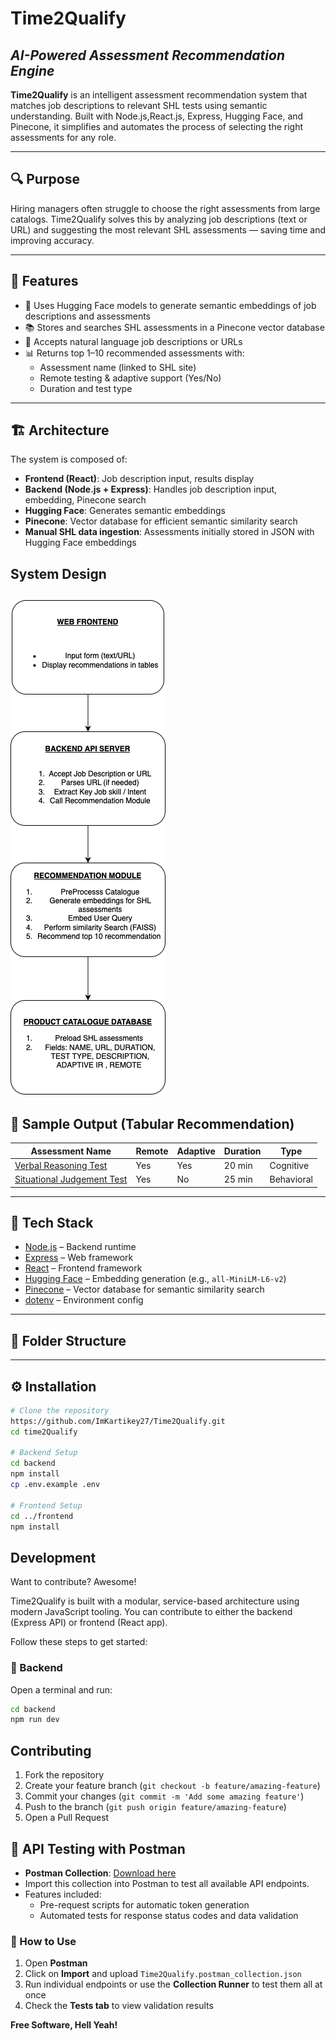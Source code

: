 # Time2Qualify  
## _AI-Powered Assessment Recommendation Engine_

**Time2Qualify** is an intelligent assessment recommendation system that matches job descriptions to relevant SHL tests using semantic understanding. Built with Node.js,React.js, Express, Hugging Face, and Pinecone, it simplifies and automates the process of selecting the right assessments for any role.

---

## 🔍 Purpose

Hiring managers often struggle to choose the right assessments from large catalogs. Time2Qualify solves this by analyzing job descriptions (text or URL) and suggesting the most relevant SHL assessments — saving time and improving accuracy.

---

## 🚀 Features

- 🧠 Uses Hugging Face models to generate semantic embeddings of job descriptions and assessments  
- 📚 Stores and searches SHL assessments in a Pinecone vector database  
- 🔗 Accepts natural language job descriptions or URLs  
- 📊 Returns top 1–10 recommended assessments with:
  - Assessment name (linked to SHL site)
  - Remote testing & adaptive support (Yes/No)
  - Duration and test type

---

## 🏗️ Architecture

The system is composed of:

- **Frontend (React)**: Job description input, results display  
- **Backend (Node.js + Express)**: Handles job description input, embedding, Pinecone search  
- **Hugging Face**: Generates semantic embeddings  
- **Pinecone**: Vector database for efficient semantic similarity search  
- **Manual SHL data ingestion**: Assessments initially stored in JSON with Hugging Face embeddings

## System Design

![Time2Qualify High Level System Architecture](./public/High_Level_Architecture.png)
---


## 🧪 Sample Output (Tabular Recommendation)

| Assessment Name | Remote | Adaptive | Duration | Type |
|-----------------|--------|----------|----------|------|
| [Verbal Reasoning Test](https://www.shl.com/...) | Yes | Yes | 20 min | Cognitive |
| [Situational Judgement Test](https://www.shl.com/...) | Yes | No | 25 min | Behavioral |

---

## 🧠 Tech Stack

- [Node.js](https://nodejs.org/) – Backend runtime  
- [Express](https://expressjs.com/) – Web framework  
- [React](https://reactjs.org/) – Frontend framework  
- [Hugging Face](https://huggingface.co/) – Embedding generation (e.g., `all-MiniLM-L6-v2`)  
- [Pinecone](https://www.pinecone.io/) – Vector database for semantic similarity search  
- [dotenv](https://www.npmjs.com/package/dotenv) – Environment config

---

## 📁 Folder Structure


---

## ⚙️ Installation

```bash
# Clone the repository
https://github.com/ImKartikey27/Time2Qualify.git
cd time2Qualify

# Backend Setup
cd backend
npm install
cp .env.example .env

# Frontend Setup
cd ../frontend
npm install
```

## Development

Want to contribute? Awesome!

Time2Qualify is built with a modular, service-based architecture using modern JavaScript tooling. You can contribute to either the backend (Express API) or frontend (React app).

Follow these steps to get started:

### 🧩 Backend

Open a terminal and run:

```sh
cd backend
npm run dev
```

## Contributing

1. Fork the repository
2. Create your feature branch (`git checkout -b feature/amazing-feature`)
3. Commit your changes (`git commit -m 'Add some amazing feature'`)
4. Push to the branch (`git push origin feature/amazing-feature`)
5. Open a Pull Request

## 🧪 API Testing with Postman

- **Postman Collection**: [Download here](./public/Time2Hire.postman_collection.json)
- Import this collection into Postman to test all available API endpoints.
- Features included:
  - Pre-request scripts for automatic token generation
  - Automated tests for response status codes and data validation

### 🔧 How to Use
1. Open **Postman**
2. Click on **Import** and upload `Time2Qualify.postman_collection.json`
3. Run individual endpoints or use the **Collection Runner** to test them all at once
4. Check the **Tests tab** to view validation results

**Free Software, Hell Yeah!**

[//]: # (These are reference links used in the body of this note and get stripped out when the markdown processor does its job. There is no need to format nicely because it shouldn't be seen. Thanks SO - http://stackoverflow.com/questions/4823468/store-comments-in-markdown-syntax)

   [dill]: <https://github.com/joemccann/dillinger>
   [git-repo-url]: <https://github.com/joemccann/dillinger.git>
   [john gruber]: <http://daringfireball.net>
   [df1]: <http://daringfireball.net/projects/markdown/>
   [markdown-it]: <https://github.com/markdown-it/markdown-it>
   [Ace Editor]: <http://ace.ajax.org>
   [node.js]: <http://nodejs.org>
   [Twitter Bootstrap]: <http://twitter.github.com/bootstrap/>
   [jQuery]: <http://jquery.com>
   [@tjholowaychuk]: <http://twitter.com/tjholowaychuk>
   [express]: <http://expressjs.com>
   [AngularJS]: <http://angularjs.org>
   [Gulp]: <http://gulpjs.com>

   [PlDb]: <https://github.com/joemccann/dillinger/tree/master/plugins/dropbox/README.md>
   [PlGh]: <https://github.com/joemccann/dillinger/tree/master/plugins/github/README.md>
   [PlGd]: <https://github.com/joemccann/dillinger/tree/master/plugins/googledrive/README.md>
   [PlOd]: <https://github.com/joemccann/dillinger/tree/master/plugins/onedrive/README.md>
   [PlMe]: <https://github.com/joemccann/dillinger/tree/master/plugins/medium/README.md>
   [PlGa]: <https://github.com/RahulHP/dillinger/blob/master/plugins/googleanalytics/README.md>



